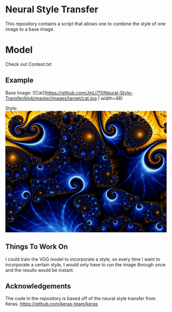 # Neural Style Transfer

This repository contains a script that allows one to combine the style of one image to a base image.

# Model

Check out Context.txt

## Example

Base Image:
![Cat](https://github.com/JinLi711/Neural-Style-Transfer/blob/master/images/target/cat.jpg | width=48)

Style: 
![Trippy](https://github.com/JinLi711/Neural-Style-Transfer/blob/master/images/style/trippy.jpg)

## Things To Work On

I could train the VGG model to incorporate a style, so every time I want to incorporate a certain style, I would only have to run the image through once and the results would be instant.

## Acknowledgements

The code in the repository is based off of the neural style transfer from Keras.
https://github.com/keras-team/keras

